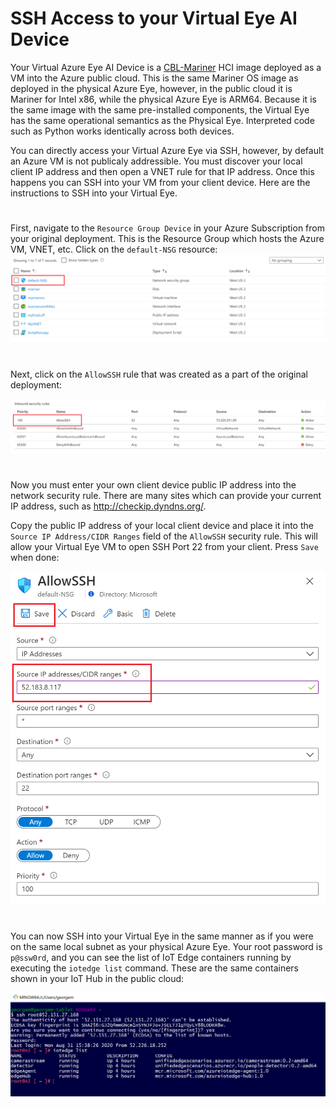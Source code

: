 # SSH Access to your Virtual Eye AI Device


Your Virtual Azure Eye AI Device is a 
[CBL-Mariner](https://github.com/microsoft/CBL-Mariner)
 HCI image deployed as a VM into the Azure public cloud. This is the same Mariner OS image as deployed in the physical Azure Eye, however, in the public cloud it is Mariner for Intel x86, while the physical Azure Eye is ARM64. Because it is the same image with the same pre-installed components, the Virtual Eye has the same operational semantics as the Physical Eye. Interpreted code such as Python works identically across both devices.


You can directly access your Virtual Azure Eye via SSH, however, by default an Azure VM is not publicaly addressible.  You must discover your local client IP address and then open a VNET rule for that IP address.  Once this happens you can SSH into your VM from your client device.  Here are the instructions to SSH into your Virtual Eye.

#


First, navigate to the `Resource Group Device` in your Azure Subscription from your original deployment. This is the Resource Group which hosts the Azure VM, VNET, etc. Click on the `default-NSG` resource:
![Eye VM](/docs/images/NSG.png)

#

Next, click on the `AllowSSH` rule that was created as a part of the original deployment:

![Eye VM](/docs/images/Allow-SSH.PNG)

#

Now you must enter your own client device public IP address into the network security rule. There are many sites which can provide your current IP address, such as http://checkip.dyndns.org/.

Copy the public IP address of your local client device and place it into the `Source IP Address/CIDR Ranges` field of the `AllowSSH` security rule. This will allow your Virtual Eye VM to open SSH Port 22 from your client.  Press `Save` when done:

![Eye VM](/docs/images/Allow-SSH-Rule.PNG)

#

You can now SSH into your Virtual Eye in the same manner as if you were on the same local subnet as your physical Azure Eye.  Your root password is `p@ssw0rd`, and you can see the list of IoT Edge containers running by executing the `iotedge list` command.  These are the same containers shown in your IoT Hub in the public cloud:

![Eye VM](/docs/images/SSH-Bash.PNG)

